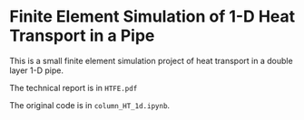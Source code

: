 # Finite Element Simulation of 1-D Heat Transport in a Pipe

This is a small finite element simulation project of heat transport in a double layer 1-D pipe.

The technical report is in `HTFE.pdf`

The original code is in `column_HT_1d.ipynb`.

